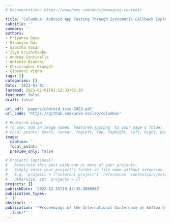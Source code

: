 ```yaml
---
# Documentation: https://wowchemy.com/docs/managing-content/

title: 'Columbus: Android App Testing Through Systematic Callback Exploration'
subtitle: ''
summary: ''
authors:
- Priyanka Bose
- Dipanjan Das
- Saastha Vasan
- Ilya Grishchenko
- Andrea Continella
- Antonio Bianchi
- Christopher Kruegel
- Giovanni Vigna
tags: []
categories: []
date: '2023-01-01'
lastmod: 2023-01-01T01:12:33+05:30
featured: false
draft: false

url_pdf: 'papers/cbdroid-icse-2023.pdf'
url_code: 'https://github.com/ucsb-seclab/columbus'

# Featured image
# To use, add an image named `featured.jpg/png` to your page's folder.
# Focal points: Smart, Center, TopLeft, Top, TopRight, Left, Right, BottomLeft, Bottom, BottomRight.
image:
  caption: ''
  focal_point: ''
  preview_only: false

# Projects (optional).
#   Associate this post with one or more of your projects.
#   Simply enter your project's folder or file name without extension.
#   E.g. `projects = ["internal-project"]` references `content/project/deep-learning/index.md`.
#   Otherwise, set `projects = []`.
projects: []
publishDate: '2022-12-31T19:42:33.308696Z'
publication_types:
- '1'
abstract: ''
publication: '*Proceedings of the International Conference on Software Engineering
  (ICSE)*'
---
```

